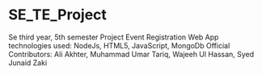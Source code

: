 SE_TE_Project
=============
Se third year, 5th semester Project
Event Registration Web App
technologies used: NodeJs, HTML5, JavaScript, MongoDb
Official Contributors: Ali Akhter, Muhammad Umar Tariq, Wajeeh Ul Hassan, Syed Junaid Zaki
